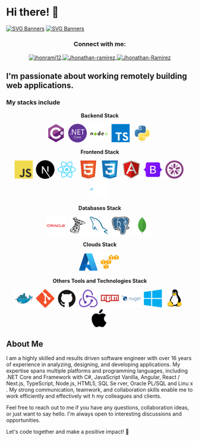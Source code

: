 # Hi there! 👋 <br/>
[![SVG Banners](https://svg-banners.vercel.app/api?type=glitch&text1=I%27m%20Jhonathan🤖&width=900&height=100)](https://github.com/Akshay090/svg-banners)
[![SVG Banners](https://svg-banners.vercel.app/api?type=luminance&text1=Full%20Stack%20Developer&width=900&height=170)](https://github.com/Akshay090/svg-banners)

<h3 align="center">Connect with me:</h3>
<p align="center">
<a href="https://twitter.com/jhonrami12" target="_blank">
    <img align="center" alt="jhonrami12" height="30" width="40" src="https://skillicons.dev/icons?i=twitter" />
</a>
  
<a href="https://www.linkedin.com/in/jhonathan-ramirez-a7618285" target="_blank">
    <img align="center" alt="Jhonathan-ramirez" height="30"  width="40" src="https://skillicons.dev/icons?i=linkedin" />
</a>
<a href="https://instagram.com/jhonrami12" target="_blank">
    <img align="center" alt="Jhonathan-Ramirez" height="30" width="40" src="https://skillicons.dev/icons?i=instagram" />
</a>
</p>

## I'm passionate about working remotely building web applications.


### My stacks include
<p align="center"><b> Backend Stack</b><p>
<p align="center">
<img src="https://github.com/devicons/devicon/blob/master/icons/csharp/csharp-original.svg" alt=".NET C#" width="50" height="50"/>&nbsp;
<img src="https://github.com/devicons/devicon/blob/master/icons/dotnetcore/dotnetcore-original.svg" alt=".NET Core" width="50" height="50"/>&nbsp;
<img src="https://github.com/devicons/devicon/blob/master/icons/nodejs/nodejs-original-wordmark.svg" alt="Node.js" width="50" height="50"/>&nbsp;
 <img src="https://github.com/devicons/devicon/blob/master/icons/typescript/typescript-original.svg" alt="TypeScript" width="50" height="50"/>&nbsp;
   <img src="https://github.com/devicons/devicon/blob/master/icons/python/python-original.svg" alt="TypeScript" width="50" height="50"/>&nbsp;
<p>
<p align="center"><b> Frontend Stack</b><p>
<p align="center">
<img src="https://github.com/devicons/devicon/blob/master/icons/javascript/javascript-original.svg" alt="JavaScript" width="50" height="50"/>&nbsp;
<img src="https://github.com/devicons/devicon/blob/master/icons/nextjs/nextjs-original.svg" alt="Next.js" width="50" height="50"/>&nbsp;
<img src="https://github.com/devicons/devicon/blob/master/icons/react/react-original.svg" alt="React" width="50" height="50"/>&nbsp;
<img src="https://github.com/devicons/devicon/blob/master/icons/html5/html5-original.svg" alt="HTML5" width="50" height="50"/>&nbsp;
<img src="https://github.com/devicons/devicon/blob/master/icons/css3/css3-original.svg" alt="CSS" width="50" height="50"/>&nbsp;    
<img src="https://github.com/devicons/devicon/blob/master/icons/angularjs/angularjs-original.svg" alt="Angular" width="50" height="50"/>&nbsp;    
<img src="https://github.com/devicons/devicon/blob/master/icons/bootstrap/bootstrap-original.svg" alt="Bootstrap" width="50" height="50"/>&nbsp;
<img src="https://github.com/devicons/devicon/blob/master/icons/jasmine/jasmine-plain.svg" alt="Jasmine" width="50" height="50"/>&nbsp;
<img src="https://github.com/devicons/devicon/blob/master/icons/tailwindcss/tailwindcss-original-wordmark.svg" alt="Tailwinds" width="50" height="50"/>&nbsp; <p>
<p align="center"><b> Databases Stack</b><p>
<p align="center">
<img src="https://github.com/devicons/devicon/blob/master/icons/oracle/oracle-original.svg" alt="Oracle PL/SQL" width="50" height="50"/>&nbsp;
<img src="https://github.com/devicons/devicon/blob/master/icons/microsoftsqlserver/microsoftsqlserver-plain.svg" alt="SQL Server" width="50" height="50"/>&nbsp;
<img src="https://github.com/devicons/devicon/blob/master/icons/mysql/mysql-original.svg" alt="MySQL" width="50" height="50"/>&nbsp;
<img src="https://github.com/devicons/devicon/blob/master/icons/postgresql/postgresql-original.svg" alt="PostgreSql" width="50" height="50"/>&nbsp;
<img src="https://github.com/devicons/devicon/blob/master/icons/mongodb/mongodb-original.svg" alt="MongoDB" width="50" height="50"/>&nbsp;
<p>
<p align="center"><b> Clouds Stack</b><p>
<p align="center">
<img src="https://github.com/devicons/devicon/blob/master/icons/azure/azure-original.svg" alt="Azure" width="50" height="50"/>&nbsp;
<img src="https://github.com/devicons/devicon/blob/master/icons/amazonwebservices/amazonwebservices-original.svg" alt="Amazon" width="50" height="50"/>&nbsp;
<p>
<p align="center"><b> Others Tools and Technologies Stack</b><p>
<p align="center">
<img src="https://github.com/devicons/devicon/blob/master/icons/docker/docker-original.svg" alt="Docker" width="50" height="50"/>&nbsp;
<img src="https://github.com/devicons/devicon/blob/master/icons/git/git-original.svg" alt="Git" width="50" height="50"/>&nbsp;
<img src="https://github.com/devicons/devicon/blob/master/icons/github/github-original.svg" alt="GitHub" width="50" height="50"/>&nbsp;
<img src="https://github.com/devicons/devicon/blob/master/icons/redux/redux-original.svg" alt="Redux" width="50" height="50"/>&nbsp;
<img src="https://github.com/devicons/devicon/blob/master/icons/npm/npm-original-wordmark.svg" alt="npm" width="50" height="50"/>&nbsp;
<img src="https://github.com/devicons/devicon/blob/master/icons/nuget/nuget-original-wordmark.svg" alt="Nuget" width="50" height="50"/>&nbsp;
<img src="https://github.com/devicons/devicon/blob/master/icons/windows8/windows8-original.svg" alt="Windows" width="50" height="50"/>&nbsp;
<img src="https://github.com/devicons/devicon/blob/master/icons/linux/linux-original.svg" alt="Linux" width="50" height="50"/>&nbsp;    
<img src="https://github.com/devicons/devicon/blob/master/icons/apple/apple-original.svg" alt="Apple" width="50" height="50"/>&nbsp;
<p>

## About Me

I am a highly skilled and results driven software engineer with over 16 years of
experience in analyzing, designing, and developing applications. My expertise
spans multiple platforms and programming languages, including .NET Core and
Framework with C#, JavaScript Vanilla, Angular, React / Next.js, TypeScript,
Node.js, HTML5, SQL Se rver, Oracle PL/SQL and Linu x . My strong
communication, teamwork, and collaboration skills enable me to work efficiently
and effectively wit h my colleagues and clients.


Feel free to reach out to me if you have any questions, collaboration ideas, or just want to say hello. I'm always open to interesting discussions and opportunities.

Let's code together and make a positive impact! 🚀


<!--
**jhonrami12/jhonrami12** is a ✨ _special_ ✨ repository because its `README.md` (this file) appears on your GitHub profile.

Here are some ideas to get you started:

- 🔭 I’m currently working on ...
- 🌱 I’m currently learning ...
- 👯 I’m looking to collaborate on ...
- 🤔 I’m looking for help with ...
- 💬 Ask me about ...
- 📫 How to reach me: ...
- 😄 Pronouns: ...
- ⚡ Fun fact: ...
-->
